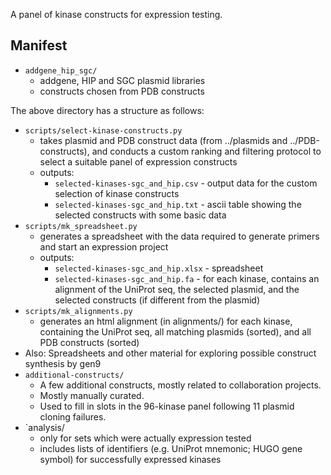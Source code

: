 A panel of kinase constructs for expression testing.

Manifest
--------

* `addgene_hip_sgc/`
  * addgene, HIP and SGC plasmid libraries
  * constructs chosen from PDB constructs

The above directory has a structure as follows:

* `scripts/select-kinase-constructs.py`
  * takes plasmid and PDB construct data (from ../plasmids and ../PDB-constructs), and conducts a custom ranking and filtering protocol to select a suitable panel of expression constructs
  * outputs:
    * `selected-kinases-sgc_and_hip.csv` - output data for the custom selection of kinase constructs
    * `selected-kinases-sgc_and_hip.txt` - ascii table showing the selected constructs with some basic data
* `scripts/mk_spreadsheet.py`
  * generates a spreadsheet with the data required to generate primers and start an expression project
  * outputs:
    * `selected-kinases-sgc_and_hip.xlsx` - spreadsheet
    * `selected-kinases-sgc_and_hip.fa` - for each kinase, contains an alignment of the UniProt seq, the selected plasmid, and the selected constructs (if different from the plasmid)
* `scripts/mk_alignments.py`
  * generates an html alignment (in alignments/) for each kinase, containing the UniProt seq, all matching plasmids (sorted), and all PDB constructs (sorted)
* Also: Spreadsheets and other material for exploring possible construct synthesis by gen9
* `additional-constructs/`
  * A few additional constructs, mostly related to collaboration projects.
  * Mostly manually curated.
  * Used to fill in slots in the 96-kinase panel following 11 plasmid cloning failures.
* `analysis/
  * only for sets which were actually expression tested
  * includes lists of identifiers (e.g. UniProt mnemonic; HUGO gene symbol) for successfully expressed kinases
